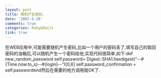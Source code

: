 ```yaml
---
layout: post
title: 随机产生密码.
date: '2007-5-20'
comments: true
categories: Ruby&Rails
link: true
---
```

在WEB应用中,可能需要随机产生密码,比如一个用户的密码丢了,填写自己的取回密码的油箱后,可以随机产生一个密码给他,实现代码很简单,如下:def new_random_password  self.password= Digest::SHA1.hexdigest(&quot;--#{Time.now.to_s}--#{login}--&quot;)[0,6]  self.password_confirmation = self.passwordend然后在需要的地方调用就OK了.
